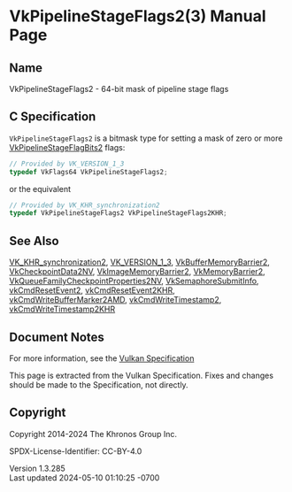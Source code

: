 # VkPipelineStageFlags2(3) Manual Page

## Name

VkPipelineStageFlags2 - 64-bit mask of pipeline stage flags



## <a href="#_c_specification" class="anchor"></a>C Specification

`VkPipelineStageFlags2` is a bitmask type for setting a mask of zero or
more [VkPipelineStageFlagBits2](https://registry.khronos.org/vulkan/specs/1.3-extensions/man/html/VkPipelineStageFlagBits2.html) flags:

``` c
// Provided by VK_VERSION_1_3
typedef VkFlags64 VkPipelineStageFlags2;
```

or the equivalent

``` c
// Provided by VK_KHR_synchronization2
typedef VkPipelineStageFlags2 VkPipelineStageFlags2KHR;
```

## <a href="#_see_also" class="anchor"></a>See Also

[VK_KHR_synchronization2](https://registry.khronos.org/vulkan/specs/1.3-extensions/man/html/VK_KHR_synchronization2.html),
[VK_VERSION_1_3](https://registry.khronos.org/vulkan/specs/1.3-extensions/man/html/VK_VERSION_1_3.html),
[VkBufferMemoryBarrier2](https://registry.khronos.org/vulkan/specs/1.3-extensions/man/html/VkBufferMemoryBarrier2.html),
[VkCheckpointData2NV](https://registry.khronos.org/vulkan/specs/1.3-extensions/man/html/VkCheckpointData2NV.html),
[VkImageMemoryBarrier2](https://registry.khronos.org/vulkan/specs/1.3-extensions/man/html/VkImageMemoryBarrier2.html),
[VkMemoryBarrier2](https://registry.khronos.org/vulkan/specs/1.3-extensions/man/html/VkMemoryBarrier2.html),
[VkQueueFamilyCheckpointProperties2NV](https://registry.khronos.org/vulkan/specs/1.3-extensions/man/html/VkQueueFamilyCheckpointProperties2NV.html),
[VkSemaphoreSubmitInfo](https://registry.khronos.org/vulkan/specs/1.3-extensions/man/html/VkSemaphoreSubmitInfo.html),
[vkCmdResetEvent2](https://registry.khronos.org/vulkan/specs/1.3-extensions/man/html/vkCmdResetEvent2.html),
[vkCmdResetEvent2KHR](https://registry.khronos.org/vulkan/specs/1.3-extensions/man/html/vkCmdResetEvent2KHR.html),
[vkCmdWriteBufferMarker2AMD](https://registry.khronos.org/vulkan/specs/1.3-extensions/man/html/vkCmdWriteBufferMarker2AMD.html),
[vkCmdWriteTimestamp2](https://registry.khronos.org/vulkan/specs/1.3-extensions/man/html/vkCmdWriteTimestamp2.html),
[vkCmdWriteTimestamp2KHR](https://registry.khronos.org/vulkan/specs/1.3-extensions/man/html/vkCmdWriteTimestamp2KHR.html)

## <a href="#_document_notes" class="anchor"></a>Document Notes

For more information, see the <a
href="https://registry.khronos.org/vulkan/specs/1.3-extensions/html/vkspec.html#VkPipelineStageFlags2"
target="_blank" rel="noopener">Vulkan Specification</a>

This page is extracted from the Vulkan Specification. Fixes and changes
should be made to the Specification, not directly.

## <a href="#_copyright" class="anchor"></a>Copyright

Copyright 2014-2024 The Khronos Group Inc.

SPDX-License-Identifier: CC-BY-4.0

Version 1.3.285  
Last updated 2024-05-10 01:10:25 -0700
